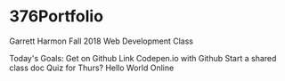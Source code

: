 # 376Portfolio
Garrett Harmon Fall 2018 Web Development Class

Today's Goals:
Get on Github
Link Codepen.io with Github
Start a shared class doc
Quiz for Thurs?
Hello World Online
